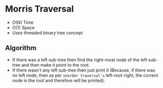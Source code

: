# Morris Traversal

- O(N) Time
- O(1) Space
- Uses threaded binary tree concept 

## Algorithm

- If there was a left sub-tree then find the right-most node of the left sub-tree and then make it point to the root.
- If there wasn't any left sub-tree then just print it (Because, if there was no left node, then as per `inorder traversal's` left-root-right, the current node is the root and therefore will be printed).